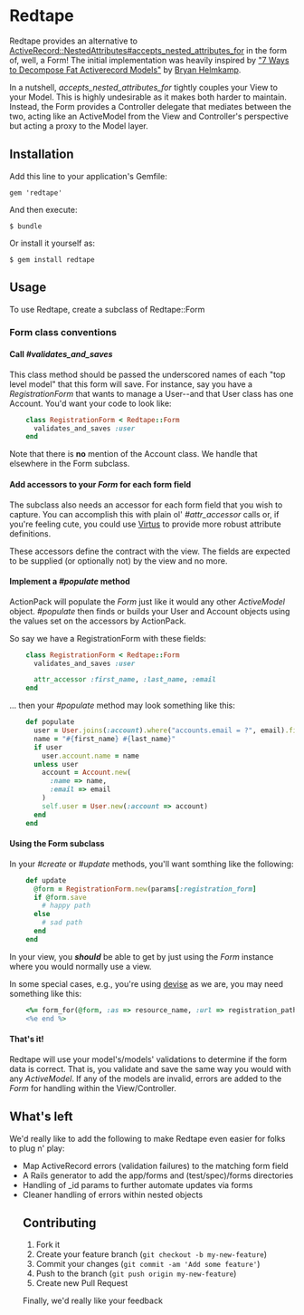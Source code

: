 # Redtape

Redtape provides an alternative to [ActiveRecord::NestedAttributes#accepts\_nested\_attributes\_for](http://api.rubyonrails.org/classes/ActiveRecord/NestedAttributes/ClassMethods.html#method-i-accepts_nested_attributes_for) in the form of, well, a Form!  The initial implementation was heavily inspired by ["7 Ways to Decompose Fat Activerecord Models"](http://blog.codeclimate.com/blog/2012/10/17/7-ways-to-decompose-fat-activerecord-models/) by [Bryan Helmkamp](https://github.com/brynary).

In a nutshell, *accepts\_nested\_attributes\_for* tightly couples your View to your Model.  This is highly undesirable as it makes both harder to maintain.  Instead, the Form provides a Controller delegate that mediates between the two, acting like an ActiveModel from the View and Controller's perspective but acting a proxy to the Model layer.

## Installation

Add this line to your application's Gemfile:

    gem 'redtape'

And then execute:

    $ bundle

Or install it yourself as:

    $ gem install redtape

## Usage

To use Redtape, create a subclass of Redtape::Form

### Form class conventions

#### Call *#validates_and_saves*

This class method should be passed the underscored names of each "top level model" that this form will save.  For instance, say you have a *RegistrationForm* that wants to manage a User--and that User class has one Account.  You'd want your code to look like:

```ruby
    class RegistrationForm < Redtape::Form
      validates_and_saves :user
    end
```

Note that there is **no** mention of the Account class.  We handle that elsewhere in the Form subclass.

#### Add accessors to your *Form* for each form field

The subclass also needs an accessor for each form field that you wish to capture.  You can accomplish this with plain ol' *#attr_accessor* calls or, if you're feeling cute, you could use [Virtus](https://github.com/solnic/virtus) to provide more robust attribute definitions.

These accessors define the contract with the view.  The fields are expected to be supplied (or optionally not) by the view and no more.

#### Implement a *#populate* method

ActionPack will populate the *Form* just like it would any other *ActiveModel* object.  *#populate*  then finds or builds your User and Account objects using the values set on the accessors by ActionPack.

So say we have a RegistrationForm with these fields:


```ruby
    class RegistrationForm < Redtape::Form
      validates_and_saves :user

      attr_accessor :first_name, :last_name, :email
    end
```

... then your *#populate* method may look something like this:

```ruby
    def populate
      user = User.joins(:account).where("accounts.email = ?", email).first
      name = "#{first_name} #{last_name}"
      if user
        user.account.name = name
      unless user
        account = Account.new(
          :name => name,
          :email => email
        )
        self.user = User.new(:account => account)
      end
    end
```

#### Using the Form subclass

In your *#create* or *#update* methods, you'll want somthing like the following:

```ruby
    def update
      @form = RegistrationForm.new(params[:registration_form]
      if @form.save
        # happy path
      else
        # sad path
      end
    end
```

In your view, you ***should*** be able to get by just using the *Form* instance where you would normally use a view.

In some special cases, e.g., you're using [devise](https://github.com/plataformatec/devise) as we are, you may need something like this:

```ruby
    <%= form_for(@form, :as => resource_name, :url => registration_path(resource_name)) do |f| %>
    <%e end %>
```

#### That's it!

Redtape will use your model's/models' validations to determine if the form data is correct.  That is, you validate and save the same way you would with any *ActiveModel*.  If any of the models are invalid, errors are added to the *Form* for handling within the View/Controller.

## What's left

We'd really like to add the following to make Redtape even easier for folks to plug n' play:

* Map ActiveRecord errors (validation failures) to the matching form field
* A Rails generator to add the app/forms and (test/spec)/forms directories
* Handling of <object>_id params to further automate updates via forms
* Cleaner handling of errors within nested objects

## Contributing

1. Fork it
2. Create your feature branch (`git checkout -b my-new-feature`)
3. Commit your changes (`git commit -am 'Add some feature'`)
4. Push to the branch (`git push origin my-new-feature`)
5. Create new Pull Request

Finally, we'd really like your feedback


